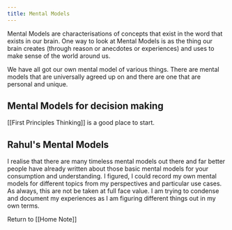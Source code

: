 ```yaml
---
title: Mental Models
---
```

 
 Mental Models are characterisations of concepts that exist in the word that exists in our brain. One way to look at Mental Models is as the thing our brain creates (through reason or anecdotes or experiences) and uses to make sense of the world around us.
 
 We have all got our own mental model of various things. There are mental models that are universally agreed up on and there are one that are personal and unique.
 
 ## Mental Models for decision making
 [[First Principles Thinking]] is a good place to start.


## Rahul's Mental Models
I realise that there are many timeless mental models out there and far better people have already written about those basic mental models for your consumption and understanding. I figured, I could record my own mental models for different topics from my perspectives and particular use cases. 
As always, this are not be taken at full face value. I am trying to condense and document my experiences as I am figuring different things out in my own terms.

























Return to [[Home Note]]